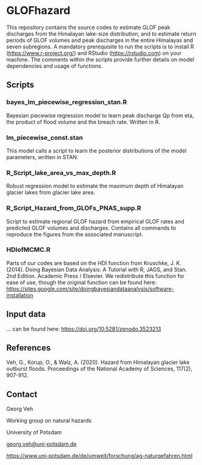 # GLOFhazard

This repository contains the source codes to estimate GLOF peak discharges from the Himalayan lake-size distribution, 
and to estimate return periods of GLOF volumes and peak discharges in the entire Himalayas and seven subregions.
A mandatory prerequisite to run the scripts is to install R (https://www.r-project.org/) and 
RStudio (https://rstudio.com) on your machine. The comments within the scripts provide further details on model dependencies
and usage of functions. 


## Scripts

### bayes_lm_piecewise_regression_stan.R

Bayesian piecewise regression model to learn peak discharge Qp from eta, the product of flood volume and the breach rate. Written in R.

### lm_piecewise_const.stan

This model calls a script to learn the posterior distributions of the model parameters, written in STAN.

### R_Script_lake_area_vs_max_depth.R

Robust regression model to estimate the maximum depth of Himalayan glacier lakes from glacier lake area.

### R_Script_Hazard_from_GLOFs_PNAS_supp.R

Script to estimate regional GLOF hazard from empirical GLOF rates and predicted GLOF volumes and discharges. Contains all commands to reproduce the figures from the associated manuscript.

### HDIofMCMC.R

Parts of our codes are based on the HDI function from Kruschke, J. K. (2014). Doing Bayesian Data Analysis: 
A Tutorial with R, JAGS, and Stan. 2nd Edition. Academic Press / Elsevier. We redistribute this function for ease of use, though the original function can be found here: https://sites.google.com/site/doingbayesiandataanalysis/software-installation


## Input data

... can be found here: https://doi.org/10.5281/zenodo.3523213


## References

Veh, G., Korup, O., & Walz, A. (2020). Hazard from Himalayan glacier lake outburst floods. Proceedings of the National Academy of Sciences, 117(2), 907-912.

## Contact

Georg Veh

Working group on natural hazards

University of Potsdam

georg.veh@uni-potsdam.de

https://www.uni-potsdam.de/de/umwelt/forschung/ag-naturgefahren.html
